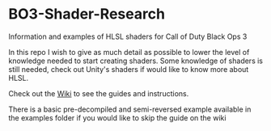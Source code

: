 # BO3-Shader-Research
Information and examples of HLSL shaders for Call of Duty Black Ops 3

In this repo I wish to give as much detail as possible to lower the level of knowledge needed to start creating shaders. Some knowledge of shaders is still needed, check out Unity's shaders if would like to know more about HLSL.

Check out the [Wiki](https://github.com/olie304/BO3-Shader-Research/wiki) to see the guides and instructions.

There is a basic pre-decompiled and semi-reversed example available in the examples folder if you would like to skip the guide on the wiki
